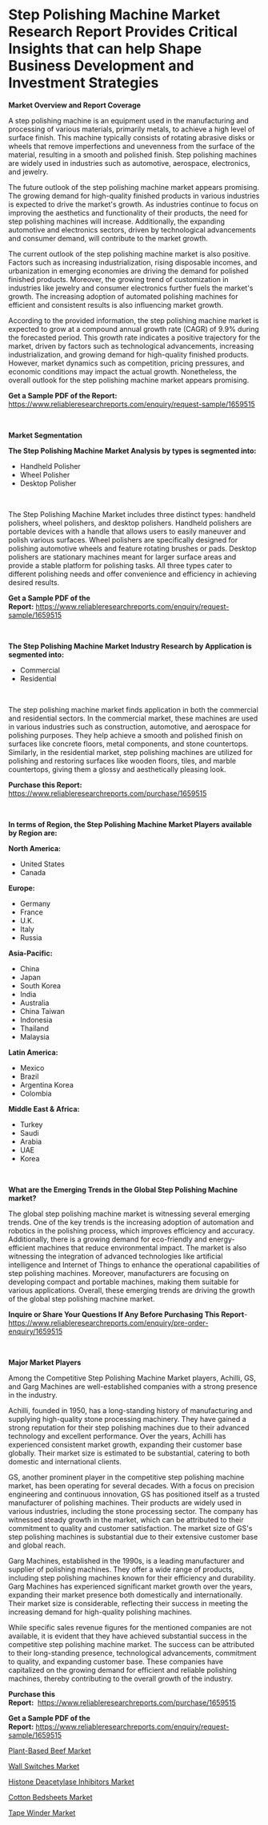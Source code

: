 <p><h1>Step Polishing Machine Market Research Report Provides Critical Insights that can help Shape Business Development and Investment Strategies</h1></p><p><strong>Market Overview and Report Coverage</strong></p>
<p><p>A step polishing machine is an equipment used in the manufacturing and processing of various materials, primarily metals, to achieve a high level of surface finish. This machine typically consists of rotating abrasive disks or wheels that remove imperfections and unevenness from the surface of the material, resulting in a smooth and polished finish. Step polishing machines are widely used in industries such as automotive, aerospace, electronics, and jewelry.</p><p>The future outlook of the step polishing machine market appears promising. The growing demand for high-quality finished products in various industries is expected to drive the market's growth. As industries continue to focus on improving the aesthetics and functionality of their products, the need for step polishing machines will increase. Additionally, the expanding automotive and electronics sectors, driven by technological advancements and consumer demand, will contribute to the market growth.</p><p>The current outlook of the step polishing machine market is also positive. Factors such as increasing industrialization, rising disposable incomes, and urbanization in emerging economies are driving the demand for polished finished products. Moreover, the growing trend of customization in industries like jewelry and consumer electronics further fuels the market's growth. The increasing adoption of automated polishing machines for efficient and consistent results is also influencing market growth.</p><p>According to the provided information, the step polishing machine market is expected to grow at a compound annual growth rate (CAGR) of 9.9% during the forecasted period. This growth rate indicates a positive trajectory for the market, driven by factors such as technological advancements, increasing industrialization, and growing demand for high-quality finished products. However, market dynamics such as competition, pricing pressures, and economic conditions may impact the actual growth. Nonetheless, the overall outlook for the step polishing machine market appears promising.</p></p>
<p><strong>Get a Sample PDF of the Report:</strong> <a href="https://www.reliableresearchreports.com/enquiry/request-sample/1659515">https://www.reliableresearchreports.com/enquiry/request-sample/1659515</a></p>
<p>&nbsp;</p>
<p><strong>Market Segmentation</strong></p>
<p><strong>The Step Polishing Machine Market Analysis by types is segmented into:</strong></p>
<p><ul><li>Handheld Polisher</li><li>Wheel Polisher</li><li>Desktop Polisher</li></ul></p>
<p>&nbsp;</p>
<p><p>The Step Polishing Machine Market includes three distinct types: handheld polishers, wheel polishers, and desktop polishers. Handheld polishers are portable devices with a handle that allows users to easily maneuver and polish various surfaces. Wheel polishers are specifically designed for polishing automotive wheels and feature rotating brushes or pads. Desktop polishers are stationary machines meant for larger surface areas and provide a stable platform for polishing tasks. All three types cater to different polishing needs and offer convenience and efficiency in achieving desired results.</p></p>
<p><strong>Get a Sample PDF of the Report:</strong>&nbsp;<a href="https://www.reliableresearchreports.com/enquiry/request-sample/1659515">https://www.reliableresearchreports.com/enquiry/request-sample/1659515</a></p>
<p>&nbsp;</p>
<p><strong>The Step Polishing Machine Market Industry Research by Application is segmented into:</strong></p>
<p><ul><li>Commercial</li><li>Residential</li></ul></p>
<p>&nbsp;</p>
<p><p>The step polishing machine market finds application in both the commercial and residential sectors. In the commercial market, these machines are used in various industries such as construction, automotive, and aerospace for polishing purposes. They help achieve a smooth and polished finish on surfaces like concrete floors, metal components, and stone countertops. Similarly, in the residential market, step polishing machines are utilized for polishing and restoring surfaces like wooden floors, tiles, and marble countertops, giving them a glossy and aesthetically pleasing look.</p></p>
<p><strong>Purchase this Report:</strong>&nbsp; <a href="https://www.reliableresearchreports.com/purchase/1659515">https://www.reliableresearchreports.com/purchase/1659515</a></p>
<p>&nbsp;</p>
<p><strong>In terms of Region, the Step Polishing Machine Market Players available by Region are:</strong></p>
<p>
    <p> <strong> North America: </strong>
        <ul>
            <li>United States</li>
            <li>Canada</li>
        </ul>
        </p> 
    <p> <strong> Europe: </strong>
        <ul>
            <li>Germany</li>
            <li>France</li>
            <li>U.K.</li>
            <li>Italy</li>
            <li>Russia</li>
        </ul>
        </p> 
    <p> <strong> Asia-Pacific: </strong>
        <ul>
            <li>China</li>
            <li>Japan</li>
            <li>South Korea</li>
            <li>India</li>
            <li>Australia</li>
            <li>China Taiwan</li>
            <li>Indonesia</li>
            <li>Thailand</li>
            <li>Malaysia</li>
        </ul>
        </p> 
    <p> <strong> Latin America: </strong>
        <ul>
            <li>Mexico</li>
            <li>Brazil</li>
            <li>Argentina Korea</li>
            <li>Colombia</li>
        </ul>
        </p> 
    <p> <strong> Middle East & Africa: </strong>
        <ul>
            <li>Turkey</li>
            <li>Saudi</li>
            <li>Arabia</li>
            <li>UAE</li>
            <li>Korea</li>
        </ul>
    </p>
    </p>
<p>&nbsp;</p>
<p><strong>What are the Emerging Trends in the Global Step Polishing Machine market?</strong></p>
<p><p>The global step polishing machine market is witnessing several emerging trends. One of the key trends is the increasing adoption of automation and robotics in the polishing process, which improves efficiency and accuracy. Additionally, there is a growing demand for eco-friendly and energy-efficient machines that reduce environmental impact. The market is also witnessing the integration of advanced technologies like artificial intelligence and Internet of Things to enhance the operational capabilities of step polishing machines. Moreover, manufacturers are focusing on developing compact and portable machines, making them suitable for various applications. Overall, these emerging trends are driving the growth of the global step polishing machine market.</p></p>
<p><strong>Inquire or Share Your Questions If Any Before Purchasing This Report</strong>- <a href="https://www.reliableresearchreports.com/enquiry/pre-order-enquiry/1659515">https://www.reliableresearchreports.com/enquiry/pre-order-enquiry/1659515</a></p>
<p>&nbsp;</p>
<p><strong>Major Market Players</strong></p>
<p><p>Among the Competitive Step Polishing Machine Market players, Achilli, GS, and Garg Machines are well-established companies with a strong presence in the industry.</p><p>Achilli, founded in 1950, has a long-standing history of manufacturing and supplying high-quality stone processing machinery. They have gained a strong reputation for their step polishing machines due to their advanced technology and excellent performance. Over the years, Achilli has experienced consistent market growth, expanding their customer base globally. Their market size is estimated to be substantial, catering to both domestic and international clients.</p><p>GS, another prominent player in the competitive step polishing machine market, has been operating for several decades. With a focus on precision engineering and continuous innovation, GS has positioned itself as a trusted manufacturer of polishing machines. Their products are widely used in various industries, including the stone processing sector. The company has witnessed steady growth in the market, which can be attributed to their commitment to quality and customer satisfaction. The market size of GS's step polishing machines is substantial due to their extensive customer base and global reach.</p><p>Garg Machines, established in the 1990s, is a leading manufacturer and supplier of polishing machines. They offer a wide range of products, including step polishing machines known for their efficiency and durability. Garg Machines has experienced significant market growth over the years, expanding their market presence both domestically and internationally. Their market size is considerable, reflecting their success in meeting the increasing demand for high-quality polishing machines.</p><p>While specific sales revenue figures for the mentioned companies are not available, it is evident that they have achieved substantial success in the competitive step polishing machine market. The success can be attributed to their long-standing presence, technological advancements, commitment to quality, and expanding customer base. These companies have capitalized on the growing demand for efficient and reliable polishing machines, thereby contributing to the overall growth of the industry.</p></p>
<p><strong>Purchase this Report:</strong>&nbsp;&nbsp;<a href="https://www.reliableresearchreports.com/purchase/1659515">https://www.reliableresearchreports.com/purchase/1659515</a></p>
<p></p>
<p><strong>Get a Sample PDF of the Report:</strong>&nbsp;<a href="https://www.reliableresearchreports.com/enquiry/request-sample/1659515">https://www.reliableresearchreports.com/enquiry/request-sample/1659515</a></p>
<p><p><a href="https://www.linkedin.com/pulse/plant-based-beef-market-insights-players-forecast-till/">Plant-Based Beef Market</a></p><p><a href="https://medium.com/@kyliemorgan1913/wall-switches-market-size-growth-forecast-2023-2030-61a80a50503a">Wall Switches Market</a></p><p><a href="https://medium.com/@scanw41036/histone-deacetylase-inhibitors-market-research-report-its-history-and-forecast-2023-to-2030-f4e75b0c2ea4">Histone Deacetylase Inhibitors Market</a></p><p><a href="https://www.linkedin.com/pulse/cotton-bedsheets-market-research-report-unlocks-analysis/">Cotton Bedsheets Market</a></p><p><a href="https://www.linkedin.com/pulse/tape-winder-market-insights-players-forecast-till-2030-mint-reports/">Tape Winder Market</a></p></p>